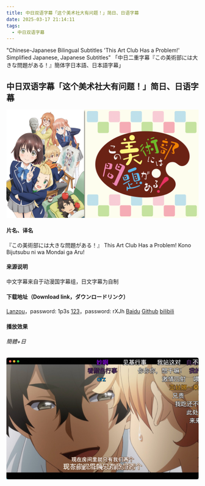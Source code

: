 ```yaml
---
title: 中日双语字幕「这个美术社大有问题！」简日、日语字幕
date: 2025-03-17 21:14:11
tags:
  - 中日双语字幕
---
```


"Chinese-Japanese Bilingual Subtitles 'This Art Club Has a Problem!' Simplified Japanese, Japanese Subtitles"
「中日二重字幕『この美術部には大きな問題がある！』簡体字日本語、日本語字幕」

<!-- more -->

## 中日双语字幕「这个美术社大有问题！」简日、日语字幕
![](https://raw.githubusercontent.com/lwtdzh/imghost/master/img/20250317211626071.png)

#### 片名、译名
『この美術部には大きな問題がある！』
This Art Club Has a Problem!
Kono Bijutsubu ni wa Mondai ga Aru!

#### 来源说明
中文字幕来自于动漫国字幕组，日文字幕为自制

#### 下载地址（Download link，ダウンロードリンク）
[Lanzou](https://wwqq.lanzoub.com/i8fSl2qvaddg)，password: 1p3s
[123](https://www.123684.com/s/VCIojv-o3Ma3)，password: rXJh
[Baidu](https://pan.baidu.com/s/1-QzZ3efxSvjNRyhvHiERew?pwd=w3en)
[Github](https://github.com/lwtdzh/imghost/blob/master/subs/%E8%BF%99%E4%B8%AA%E7%BE%8E%E6%9C%AF%E7%A4%BE%E5%A4%A7%E6%9C%89%E9%97%AE%E9%A2%98.zip)
[bilibili](https://www.bilibili.com/opus/1045304046726938660)

#### 播放效果
###### 簡體+日
![](https://raw.githubusercontent.com/lwtdzh/imghost/master/img/20250317211631324.jpg)
